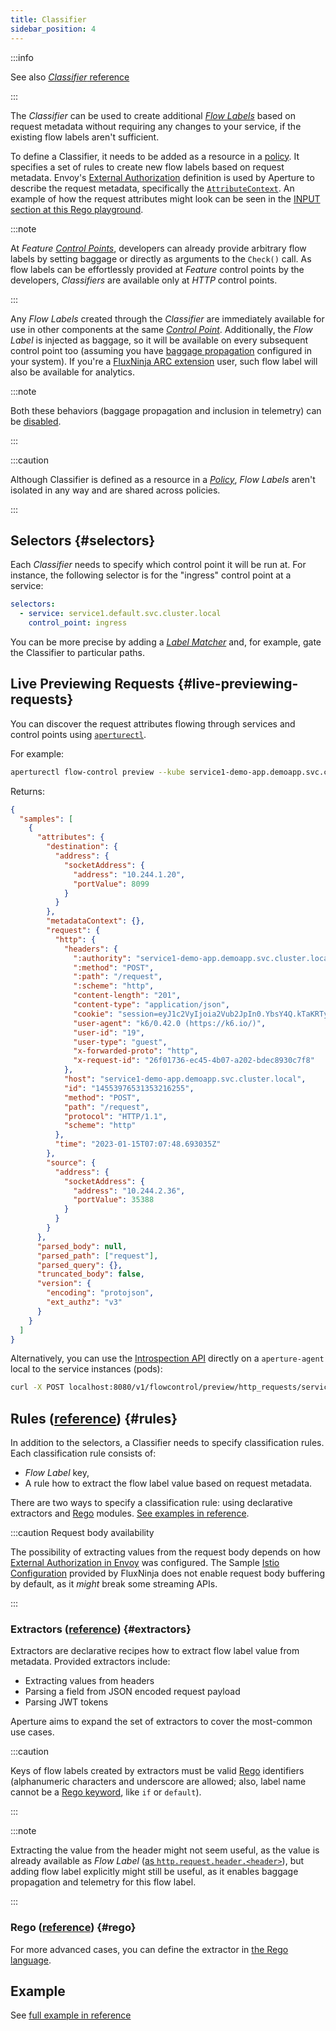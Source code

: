 ```yaml
---
title: Classifier
sidebar_position: 4
---
```


:::info

See also [_Classifier_ reference][reference]

:::

The _Classifier_ can be used to create additional [_Flow Labels_][label] based
on request metadata without requiring any changes to your service, if the
existing flow labels aren't sufficient.

To define a Classifier, it needs to be added as a resource in a
[policy][policies]. It specifies a set of rules to create new flow labels based
on request metadata. Envoy's [External Authorization][ext-authz] definition is
used by Aperture to describe the request metadata, specifically the
[`AttributeContext`][attr-context]. An example of how the request attributes
might look can be seen in the [INPUT section at this Rego
playground][rego-playground].

:::note

At _Feature_ [_Control Points_][control-point], developers can already provide
arbitrary flow labels by setting baggage or directly as arguments to the
`Check()` call. As flow labels can be effortlessly provided at _Feature_ control
points by the developers, _Classifiers_ are available only at _HTTP_ control
points.

:::

Any _Flow Labels_ created through the _Classifier_ are immediately available for
use in other components at the same [_Control Point_][control-point].
Additionally, the _Flow Label_ is injected as baggage, so it will be available
on every subsequent control point too (assuming you have [baggage
propagation][baggage] configured in your system). If you're a [FluxNinja ARC
extension][arc] user, such flow label will also be available for analytics.

:::note

Both these behaviors (baggage propagation and inclusion in telemetry) can be
[disabled][rule].

:::

:::caution

Although Classifier is defined as a resource in a [_Policy_][policies], _Flow
Labels_ aren't isolated in any way and are shared across policies.

:::

## Selectors {#selectors}

Each _Classifier_ needs to specify which control point it will be run at. For
instance, the following selector is for the "ingress" control point at a
service:

```yaml
selectors:
  - service: service1.default.svc.cluster.local
    control_point: ingress
```

You can be more precise by adding a [_Label Matcher_][label-matcher] and, for
example, gate the Classifier to particular paths.

## Live Previewing Requests {#live-previewing-requests}

You can discover the request attributes flowing through services and control
points using [`aperturectl`][aperturectl].

For example:

```sh
aperturectl flow-control preview --kube service1-demo-app.demoapp.svc.cluster.local ingress --http
```

Returns:

```json
{
  "samples": [
    {
      "attributes": {
        "destination": {
          "address": {
            "socketAddress": {
              "address": "10.244.1.20",
              "portValue": 8099
            }
          }
        },
        "metadataContext": {},
        "request": {
          "http": {
            "headers": {
              ":authority": "service1-demo-app.demoapp.svc.cluster.local",
              ":method": "POST",
              ":path": "/request",
              ":scheme": "http",
              "content-length": "201",
              "content-type": "application/json",
              "cookie": "session=eyJ1c2VyIjoia2Vub2JpIn0.YbsY4Q.kTaKRTyOIfVlIbNB48d9YH6Q0wo",
              "user-agent": "k6/0.42.0 (https://k6.io/)",
              "user-id": "19",
              "user-type": "guest",
              "x-forwarded-proto": "http",
              "x-request-id": "26f01736-ec45-4b07-a202-bdec8930c7f8"
            },
            "host": "service1-demo-app.demoapp.svc.cluster.local",
            "id": "14553976531353216255",
            "method": "POST",
            "path": "/request",
            "protocol": "HTTP/1.1",
            "scheme": "http"
          },
          "time": "2023-01-15T07:07:48.693035Z"
        },
        "source": {
          "address": {
            "socketAddress": {
              "address": "10.244.2.36",
              "portValue": 35388
            }
          }
        }
      },
      "parsed_body": null,
      "parsed_path": ["request"],
      "parsed_query": {},
      "truncated_body": false,
      "version": {
        "encoding": "protojson",
        "ext_authz": "v3"
      }
    }
  ]
}
```

Alternatively, you can use the
[Introspection API](/reference/api/agent/flow-preview-service-preview-http-requests.api.mdx)
directly on a `aperture-agent` local to the service instances (pods):

```sh
curl -X POST localhost:8080/v1/flowcontrol/preview/http_requests/service1-demo-app.demoapp.svc.cluster.local/ingress?samples=1
```

## Rules ([reference][rule]) {#rules}

In addition to the selectors, a Classifier needs to specify classification
rules. Each classification rule consists of:

- _Flow Label_ key,
- A rule how to extract the flow label value based on request metadata.

There are two ways to specify a classification rule: using declarative
extractors and [Rego][rego] modules. [See examples in reference][rule].

:::caution Request body availability

The possibility of extracting values from the request body depends on how
[External Authorization in Envoy][ext-authz-extension] was configured. The
Sample [Istio Configuration][install-istio] provided by FluxNinja does not
enable request body buffering by default, as it _might_ break some streaming
APIs.

:::

### Extractors ([reference][extractor]) {#extractors}

Extractors are declarative recipes how to extract flow label value from
metadata. Provided extractors include:

- Extracting values from headers
- Parsing a field from JSON encoded request payload
- Parsing JWT tokens

Aperture aims to expand the set of extractors to cover the most-common use
cases.

:::caution

Keys of flow labels created by extractors must be valid [Rego][rego] identifiers
(alphanumeric characters and underscore are allowed; also, label name cannot be
a [Rego keyword][rego-kw], like `if` or `default`).

:::

:::note

Extracting the value from the header might not seem useful, as the value is
already available as _Flow Label_ ([as
`http.request.header.<header>`][request-labels]), but adding flow label
explicitly might still be useful, as it enables baggage propagation and
telemetry for this flow label.

:::

<!-- vale off -->

### Rego ([reference][rego-rule]) {#rego}

<!-- vale on -->

For more advanced cases, you can define the extractor in [the Rego
language][rego].

## Example

See [full example in reference][reference]

[ext-authz-extension]:
  https://www.envoyproxy.io/docs/envoy/latest/configuration/http/http_filters/ext_authz_filter#config-http-filters-ext-authz
[ext-authz]:
  https://www.envoyproxy.io/docs/envoy/latest/api-v3/service/auth/v3/external_auth.proto#authorization-service-proto
[attr-context]:
  https://www.envoyproxy.io/docs/envoy/latest/api-v3/service/auth/v3/attribute_context.proto
[rego-playground]: https://play.openpolicyagent.org/p/mG0sXxCNdQ
[label]: /concepts/flow-label.md
[baggage]: /concepts/flow-label.md#baggage
[request-labels]: ./flow-label.md#request-labels
[reference]: /reference/policies/spec.md#classifier
[rule]: /reference/policies/spec.md#rule
[extractor]: /reference/policies/spec.md#extractor
[rego-rule]: /reference/policies/spec.md#rule-rego
[arc]: /arc/extension.md
[label-matcher]: ./selector.md#label-matcher
[policies]: /concepts/advanced/policy.md
[rego]: https://www.openpolicyagent.org/docs/latest/policy-language/
[rego-kw]:
  https://www.openpolicyagent.org/docs/latest/policy-reference/#reserved-names
[control-point]: ./control-point.md
[install-istio]: /integrations/flow-control/envoy/istio.md
[aperturectl]: /get-started/installation/aperture-cli/aperture-cli.md
